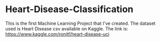 # Heart-Disease-Classification
This is the first Machine Learning Project that I've created. The dataset used is Heart Disease csv available on Kaggle. The link is: https://www.kaggle.com/ronitf/heart-disease-uci
